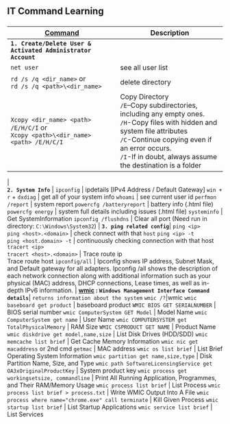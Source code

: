 <!-- # IT related commands -->

## IT Command Learning

### 

[Command](https://docs.microsoft.com/en-us/windows-server/administration/windows-commands/windows-commands) | Description
------- | --------
**`1. Create/Delete User & Activated Administrator Account`** | 
`net user` | see all user list
`rd /s /q <dir_name>` or<br>`rd /s /q <path>\<dir_name>` | delete directory
`Xcopy <dir_name> <path> /E/H/C/I` or<br>`Xcopy <path>\<dir_name> <path> /E/H/C/I`| Copy Directory<br>`/E`–Copy subdirectories, including any empty ones.<br>`/H`-Copy files with hidden and system file attributes<br>`/C`-Continue copying even if an error occurs.<br>`/I`-If in doubt, always assume the destination is a folder
|  
**`2. System Info`** |
`ipconfig` | ipdetails [IPv4 Address / Default Gateway]
`win + r` + `dxdiag` | get all of your system info
`whoami` | see current user id
`perfmon /report` | system report
`powercfg /batteryreport` | battery info (.html file)
`powercfg energy` | system full details including issues (.html file)
`systeminfo` | Get SystemInformation
`ipconfig /flushdns` | Clear all port (Need run in directory: `C:\Windows\System32`)
| 
**`3. ping related config`**|
`ping <ip>` <br> `ping <host>.<domain>` | check connect with that `host`
`ping <ip> -t` <br> `ping <host.domain> -t` | continuously checking connection with that host
`tracert <ip>` <br> `tracert <host>.<domain>` | Trace route ip<br> Trace route host
`ipconfig/all` | Ipconfig shows IP address, Subnet Mask, and Default gateway for all adapters. Ipconfig /all shows the description of each network connection along with additional information such as your physical (MAC) address, DHCP connections, Lease times, as well as in-depth IPv6 information.
|
**[wmic](https://docs.microsoft.com/en-us/windows/win32/wmisdk/wmic) : `Windows Management Interface Command details`**| `returns information about the system`
`wmic /?`|wmic
`wmic baseboard get product` | baseboard product
`WMIC BIOS GET SERIALNUMBER` | BIOS serial number
`wmic ComputerSystem GET Model` | Model Name
`wmic ComputerSystem get name` | User Name
`wmic COMPUTERSYSTEM get TotalPhysicalMemory` | RAM Size
`WMIC CSPRODUCT GET NAME` | Product Name
`wmic diskdrive get model,name,size` | List Disk Drives (HDD/SDD)
`wmic memcache list brief` | Get Cache Memory Information
`wmic nic get macaddress` or 2nd cmd `getmac` | MAC address
`wmic os list brief` | List Brief Operating System Information
`wmic partition get name,size,type` | Disk Partition Name, Size, and Type
`wmic path SoftwareLicensingService get OA3xOriginalProductKey` | System product key
`wmic process get workingsetsize, commandline` | Print All Running Application, Programmes, and Their RAM/Memory Usage
`wmic process list brief` | List Process
`wmic process list brief > process.txt` | Write WMIC Output Into A File
`wmic process where name="chrome.exe" call terminate` | Kill Given Process
`wmic startup list brief` | List Startup Applications
`wmic service list brief` | List Services

